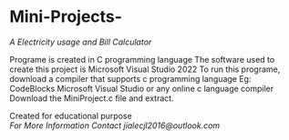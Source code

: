 # Mini-Projects- 
*A Electricity usage and Bill Calculator*

Programe is created in C programming language 
The software used to create this project is Microsoft Visual Studio 2022 
To run this programe, download a compiler that supports c programming language 
Eg: CodeBlocks
    Microsoft Visual Studio
    or any online c language compiler 
Download the MiniProject.c file and extract. 

Created for educational purpose  
_For More Information Contact jialecjl2016@outlook.com_ 
